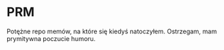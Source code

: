 # PRM
Potężne repo memów, na które się kiedyś natoczyłem.
Ostrzegam, mam prymitywna poczucie humoru.
